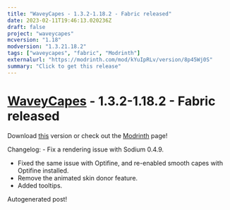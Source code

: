 ```yaml
---
title: "WaveyCapes - 1.3.2-1.18.2 - Fabric released"
date: 2023-02-11T19:46:13.020236Z
draft: false
project: "waveycapes"
mcversion: "1.18"
modversion: "1.3.21.18.2"
tags: ["waveycapes", "fabric", "Modrinth"]
externalurl: "https://modrinth.com/mod/kYuIpRLv/version/8p45Wj0S"
summary: "Click to get this release"
---
```

# [WaveyCapes](/project/waveycapes) - 1.3.2-1.18.2 - Fabric released
Download [this](https://modrinth.com/mod/kYuIpRLv/version/8p45Wj0S) version or check out the [Modrinth](https://modrinth.com/mod/kYuIpRLv) page!

Changelog: - Fix a rendering issue with Sodium 0.4.9.
- Fixed the same issue with Optifine, and re-enabled smooth capes with Optifine installed.
- Remove the animated skin donor feature.
- Added tooltips.



Autogenerated post!
